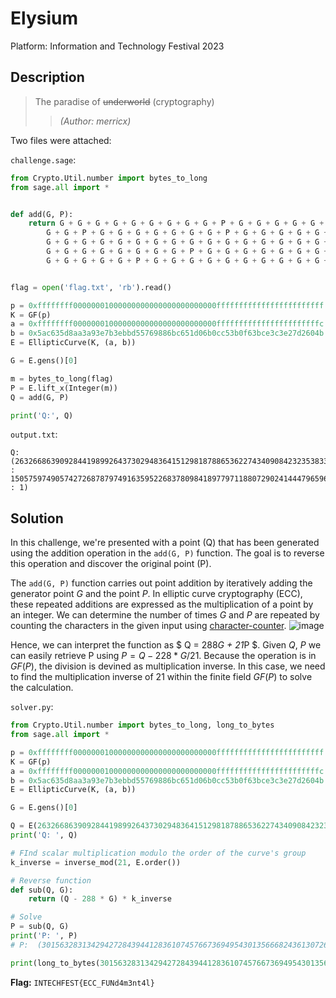 # Elysium

Platform: Information and Technology Festival 2023

## Description

> The paradise of ~~underworld~~ (cryptography)
> >*(Author: merricx)*

Two files were attached:

`challenge.sage`:

```python
from Crypto.Util.number import bytes_to_long
from sage.all import *


def add(G, P):
    return G + G + G + G + G + G + G + G + G + P + G + G + G + G + G + G + G + G + G + G + G + G + P + G + G + G + P + G + G + G + G + G + G + G + G + G + G + G + G + P + G + G + G + G + G + G + G + G + G + G + G + P + G + G + G + G + G + P + P + G + G + G + G + G + G + G + G + G + G + P + G + G + G + G + G + G + G + G + G + G + G + G + G + G + G + G + G + G + G + G + G + G + G + G + G + G + G + G + G + G + G + G + G + G + G + G + G + G + G + G + G + G + G + G + G + G + G + G + P + G + G + G + G + G + G + G + G + G + G + P + G + G + G + G + G + G + G + G + G + G + G + G + P + G + G + G + G + G + G + G + G + G + G + \
        G + G + P + G + G + G + G + G + G + G + P + G + G + G + G + G + G + G + G + G + G + G + G + G + G + G + G + G + G + G + G + P + G + G + G + G + G + G + G + G + G + G + G + G + G + G + P + G + G + G + G + G + G + G + P + G + G + P + G + G + G + G + G + G + G + P + G + G + G + G + G + G + G + G + G + G + G + G + \
        G + G + G + G + G + G + G + G + G + G + G + G + G + G + G + G + G + G + G + G + G + G + G + G + G + G + G + G + G + G + G + G + G + G + G + G + G + G + G + \
        G + G + G + G + G + G + G + G + P + G + G + G + G + G + G + G + G + G + G + G + \
        G + G + G + G + G + P + G + G + G + G + G + G + G + G + G + G + P + G + G


flag = open('flag.txt', 'rb').read()

p = 0xffffffff00000001000000000000000000000000ffffffffffffffffffffffff
K = GF(p)
a = 0xffffffff00000001000000000000000000000000fffffffffffffffffffffffc
b = 0x5ac635d8aa3a93e7b3ebbd55769886bc651d06b0cc53b0f63bce3c3e27d2604b
E = EllipticCurve(K, (a, b))

G = E.gens()[0]

m = bytes_to_long(flag)
P = E.lift_x(Integer(m))
Q = add(G, P)

print('Q:', Q)
```

`output.txt`:

```text
Q: (26326686390928441989926437302948364151298187886536227434090842323538336764500 : 15057597490574272687879749163595226837809841897797118807290241444796596563842 : 1)
```

## Solution

In this challenge, we're presented with a point (Q) that has been generated using the addition operation in the `add(G, P)` function. The goal is to reverse this operation and discover the original point (P).

The `add(G, P)` function carries out point addition by iteratively adding the generator point $G$ and the point $P$. In elliptic curve cryptography (ECC), these repeated additions are expressed as the multiplication of a point by an integer. We can determine the number of times $G$ and $P$ are repeated by counting the characters in the given input using [character-counter](https://wordcounter.net/character-count).
![image](https://github.com/wildanwalidany/CryptoCTF-Writeups/assets/74038077/76da0ad6-6a51-4e11-85c3-910459cbfb68)

Hence, we can interpret the function as $ Q = 288*G + 21*P $. Given $Q$, $P$ we can easily retrieve P using $P = Q - 228*G / 21$.
Because the operation is in $GF(P)$, the division is devined as multiplication inverse. In this case, we need to find the multiplication inverse of 21 within the finite field $GF(P)$ to solve the calculation.

`solver.py`:

```python
from Crypto.Util.number import bytes_to_long, long_to_bytes
from sage.all import *

p = 0xffffffff00000001000000000000000000000000ffffffffffffffffffffffff
K = GF(p)
a = 0xffffffff00000001000000000000000000000000fffffffffffffffffffffffc
b = 0x5ac635d8aa3a93e7b3ebbd55769886bc651d06b0cc53b0f63bce3c3e27d2604b
E = EllipticCurve(K, (a, b))

G = E.gens()[0]

Q = E(26326686390928441989926437302948364151298187886536227434090842323538336764500, 15057597490574272687879749163595226837809841897797118807290241444796596563842)
print('Q: ', Q)

# FInd scalar multiplication modulo the order of the curve's group
k_inverse = inverse_mod(21, E.order())

# Reverse function
def sub(Q, G):
    return (Q - 288 * G) * k_inverse

# Solve
P = sub(Q, G)
print('P: ', P)
# P:  (30156328313429427284394412836107457667369495430135666824361307261 : 10603528671921342255505831100941791652056909983808240029625305925470899416192 : 1)

print(long_to_bytes(30156328313429427284394412836107457667369495430135666824361307261 ))
```

**Flag:** `INTECHFEST{ECC_FUNd4m3nt4l}`
